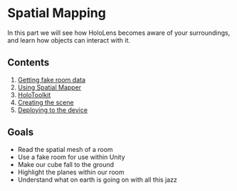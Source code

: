 # Spatial Mapping

In this part we will see how HoloLens becomes aware of your surroundings, and learn how objects can interact with it.

## Contents

1. [Getting fake room data](1-fake-room-data.md)
2. [Using Spatial Mapper](2-using-spatial-mapper.md)
2. [HoloToolkit](3-holotoolkit.md)
3. [Creating the scene](4-create-the-scene.md)
4. [Deploying to the device](5-deployment.md)

## Goals

* Read the spatial mesh of a room
* Use a fake room for use within Unity
* Make our cube fall to the ground
* Highlight the planes within our room
* Understand what on earth is going on with all this jazz